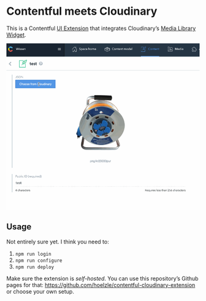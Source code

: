 # Contentful meets Cloudinary

This is a Contentful [UI Extension](https://www.contentful.com/developers/docs/concepts/uiextensions/) that integrates Cloudinary’s [Media Library Widget](https://cloudinary.com/documentation/media_library_widget).

![Screencapture](assets/cloudinary-media-library.gif)

## Usage

Not entirely sure yet. I think you need to:

1. `npm run login`
2. `npm run configure`
3. `npm run deploy`

Make sure the extension is _self-hosted_. You can use this repository’s Github pages for that: https://github.com/hoelzle/contentful-cloudinary-extension or choose your own setup.
